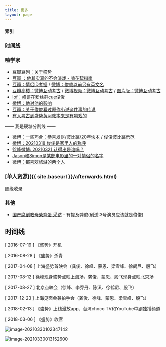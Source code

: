 ```yaml
---
title: 更多
layout: page
---
```


#### 索引

### [时间线](#时间线-1)
### 嗑学家
* [豆瓣豆列：关于盛势](https://www.douban.com/doulist/136966703/)
* [豆瓣 ：他其实真的不会演戏 - 嗑花絮指南](https://www.douban.com/group/topic/213663222/)
* [豆瓣：情侣ID考据](https://www.douban.com/group/topic/214848281/) / [微博：俊俊以前另有英文名](https://m.weibo.cn/3769005235/4623479863774600)
* [豆瓣高楼：微博互动考古](https://www.douban.com/group/topic/214578477/) / [微博视频：微博互动考古](https://m.weibo.cn/6292672949/4612959936972677) / [图片版：微博互动考古](https://weibo.com/2953812662/K5L8j9yo5)
* [lof：峰哥在粉丝群cue俊俊 ](https://hudanni1221.lofter.com/post/1f6470a7_1cbb707b6)
* [微博：他对他的影响](https://m.weibo.cn/6292672949/4613290137229798)
* [豆瓣：关于俊俊看过原作小说这件事的传说](https://www.douban.com/group/topic/214354591/)
* [有人考古到盛势黄河戏本来是有吻戏的](https://weibo.com/6495700212/K9xWIoiQ8)


<div class="text-hidden">—— 我是硬糖分割线 ——</div> 

* [微博：一些巧合：恭喜发财/波比跳/20年快本](https://weibo.com/1918328497/K8UW2Cib7) / [俊俊波比跳示范](https://www.bilibili.com/video/BV1RK4y1J7Ca)
* [微博：20210318 俊俊是家里人的称呼](https://weibo.com/6495677827/K6MKPjRhB)
* [徐峰微博: 20210321 认得出是谁吗？](https://weibo.com/1802675712/K7euYxDnJ)
* [Jason和Simon是某部电影里的一对情侣的名字](https://baike.baidu.com/item/%E5%91%A8%E6%9C%AB3%E5%A4%A9)
* [微博：都喜欢旅游的两个人](https://weibo.com/6041248787/K9fuixqdS)

### [单人资源]({{ site.baseurl }}/afterwards.html) 
<span class="test-hidden">随缘收录</span>

### 其他
* [国产腐剧教母柴鸡蛋 采访](https://www.bilibili.com/video/BV1hK411w7as) - 有提及龚俊(剧透:3号演员应该就是俊俊)

<div class="line"></div>

## 时间线

[ 2016-07-19 ] 《盛势》开机

[ 2016-08-28 ] 《盛势》杀青

[ 2017-04-08 ]  上海盛势首映会（龚俊、徐峰、蒙恩、梁雪峰、徐鹤尼、殷飞）

[ 2017-08-12 ]  徐峰现身盛势点映上海场，龚俊、蒙恩、殷飞现身点映北京场

[ 2017-08-27 ]  北京点映会（徐峰、李乔丹、陈汛、徐鹤尼、殷飞）

[ 2017-12-23 ]  上海见面会兼拍手会（龚俊、徐峰、蒙恩、梁雪峰、殷飞）

[ 2018-02-13 ] 《盛势》上线漫放app、台湾choco TV和YouTube中剧独播频道

[ 2018-03-06 ] 《盛势》收官

![image-20210330102347142](https://tva1.sinaimg.cn/large/008eGmZEly1gp2fyn40u0j30ti0cetg3.jpg)

<img src="https://tva1.sinaimg.cn/large/008eGmZEly1gp20kpeu65j30wk0bgtbh.jpg" alt="image-20210330013152600" />